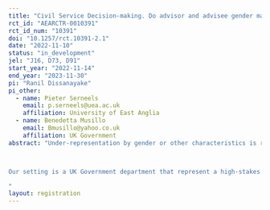 ```yaml
---
title: "Civil Service Decision-making. Do advisor and advisee gender matter?"
rct_id: "AEARCTR-0010391"
rct_id_num: "10391"
doi: "10.1257/rct.10391-2.1"
date: "2022-11-10"
status: "in_development"
jel: "J16, D73, D91"
start_year: "2022-11-14"
end_year: "2023-11-30"
pi: "Ranil Dissanayake"
pi_other:
  - name: Pieter Serneels
    email: p.serneels@uea.ac.uk
    affiliation: University of East Anglia
  - name: Benedetta Musillo
    email: Bmusillo@yahoo.co.uk
    affiliation: UK Government
abstract: "Under-representation by gender or other characteristics is receiving increased attention, both in policy-making and research (Allgood et al. 2019). Diversity is seen as highly desirable, for reasons of fairness and representation, and because it brings with it more varied perspectives, which in turn enhances innovation (Ann Hewlett, Marshall, and Sherbin 2013; Heaton and Aminossehe 2020). It can improve the quality of policymaking on the supply side.  Constraints to diversity on the demand side, and their consequences, have received less attention. We investigate whether such constraints on the demand side exist, and need addressing to realize the benefits of diversity.  Using a survey experiment we assess whether perceived, quality, valuation, and take-up of professional advice depends on the identity of the provider, and test and explore channels through which this works. We also investigate whether the supply of advice depends on the gender of the commissioning party. 

Our setting is a UK Government department that represent a high-stakes policy environment.  We use experimentally varied survey vignettes to investigate if gender of the involved parties matters for civil service decision making. Specifically, we examine if decisions made on the basis of new information and analysis depends on the identity of the source providing this information, as well as or instead of its perceived quality. We investigate two sets of questions. Firstly, do decisions made in the organization vary according to the gender of technical advisers? Secondly, if there is such a bias, is it mitigated by the style and type of advice given, specifically if advice is more or less conscientious and detailed?  
"
layout: registration
---
```


